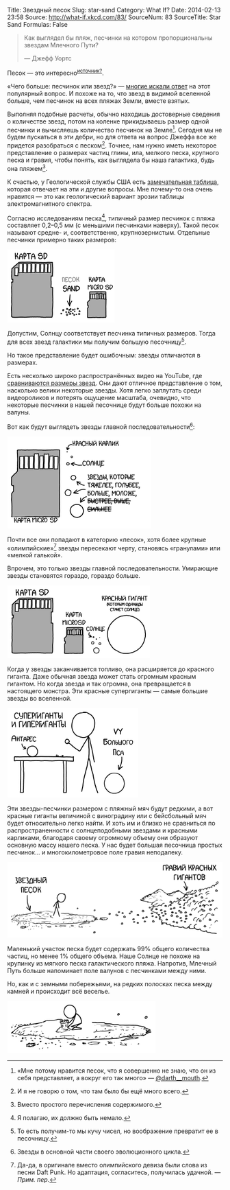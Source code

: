 Title: Звездный песок
Slug: star-sand
Category: What If?
Date: 2014-02-13 23:58
Source: http://what-if.xkcd.com/83/
SourceNum: 83
SourceTitle: Star Sand
Formulas: False

> Как выглядел бы пляж, песчинки на котором пропорциональны звездам Млечного Пути?
>
> — Джефф Уортс

Песок — это интересно<sup>[источник?](http://chtoes.li)</sup>.

«Чего больше: песчинок или звезд?» — [многие искали ответ](https://www.google.com/search?q=песчинок+или+звезд) на этот популярный вопрос. И похоже на то, что звезд в видимой вселенной больше, чем песчинок на всех пляжах Земли, вместе взятых.

Выполняя подобные расчеты, обычно находишь достоверные сведения о количестве звезд, потом на коленке прикидываешь размер одной песчинки и вычисляешь количество песчинок на Земле[^1]. Сегодня мы не будем пускаться в эти дебри, но для ответа на вопрос Джеффа все же придется разобраться с песком[^2]. Точнее, нам нужно иметь некоторое представление о размерах частиц глины, ила, мелкого песка, крупного песка и гравия, чтобы понять, как выглядела бы наша галактика, будь она пляжем[^3].

[^1]: «Мне потому нравится песок, что я совершенно не знаю, что он из себя представляет, а вокруг его так много» — [@darth__mouth](https://twitter.com/darth__mouth/status/200707234840313856).
[^2]: И я не говорю о том, что там было бы ещё много всего.
[^3]: Вместо простого перечисления содержимого.

К счастью, у Геологической службы США есть [замечательная таблица](http://pubs.usgs.gov/of/2003/of03-001/htmldocs/images/chart.pdf), которая отвечает на эти и другие вопросы. Мне почему-то она очень нравится — это как геологический вариант эрозии таблицы электромагнитного спектра.

Согласно исследованиям песка[^4], типичный размер песчинок с пляжа составляет 0,2–0,5 мм (с меньшими песчинками наверху). Такой песок называют средне- и, соответственно, крупнозернистым. Отдельные песчинки примерно таких размеров:

[^4]: Я полагаю, их должно быть немало.

![](/uploads/083-star-sand/sand_sd_ru.png "(sandisk)")

Допустим, Солнцу соответствует песчинка типичных размеров. Тогда для всех звезд галактики мы получим большую песочницу[^5].

[^5]: То есть получим-то мы кучу чисел, но воображение превратит ее в песочницу.

Но такое представление будет ошибочным: звезды отличаются в размерах.

Есть несколько широко распространённых видео на YouTube, где [сравниваются размеры звезд](https://www.youtube.com/results?search_query=размеры+звезд). Они дают отличное представление о том, насколько велики некоторые звезды. Хотя легко заплутать среди видеороликов и потерять ощущение масштаба, очевидно, что некоторые песчинки в нашей песочнице будут больше похожи на валуны.

Вот как будут выглядеть звезды главной последовательности[^6]:

[^6]: Звезды в основной части своего эволюционного цикла.

![](/uploads/083-star-sand/sand_dwarfs_ru.png "Все эти звезды технически называются «карликами». Астрономы могли бы кое-чему научиться у простой номенклатуры геологов.")

Почти все они попадают в категорию «песок», хотя более крупные «олимпийские»[^7] звезды пересекают черту, становясь «гранулами» или «мелкой галькой».

[^7]: Да-да, в оригинале вместо олимпийского девиза были слова из песни Daft Punk. Но адаптация, согласитесь, получилась удачной. — *Прим. пер.*

Впрочем, это только звезды главной последовательности. Умирающие звезды становятся гораздо, гораздо больше.

![](/uploads/083-star-sand/sand_red_ru.png "Они размером почти с SD-карту!")

Когда у звезды заканчивается топливо, она расширяется до красного гиганта. Даже обычная звезда может стать огромным красным гигантом. Но когда звезда и так огромна, она превращается в настоящего монстра. Эти красные супергиганты — самые большие звезды во вселенной.

![](/uploads/083-star-sand/sand_hyper_ru.png "У меня есть неясное ощущение, что я не должен был смотреть прямо на этот камень.")

Эти звезды-песчинки размером с пляжный мяч будут редкими, а вот красные гиганты величиной с виноградину или с бейсбольный мяч будет относительно легко найти. И хоть им и близко не сравниться по распространенности с солнцеподобными звездами и красными карликами, благодаря своему огромному объему они образуют основную массу нашего песка. У нас будет большая песочница простых песчинок… и многокилометровое поле гравия неподалеку.

![](/uploads/083-star-sand/sand_gravel_ru.png "Отстойный пляж.")

Маленький участок песка будет содержать 99% общего количества частиц, но менее 1% общего объема. Наше Солнце не похоже на крупинку из мягкого песка галактического пляжа. Напротив, Млечный Путь больше напоминает поле валунов с песчинками между ними.

Но, как и с земными побережьями, на редких полосках песка между камней и происходит всё веселье.

![](/uploads/083-star-sand/sand_castle.png "Просто на всякий случай: эта картинка не обновляется каждый час.")
